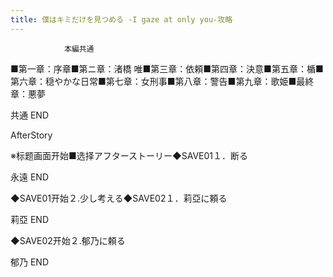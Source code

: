 ```yaml
---
title: 僕はキミだけを見つめる -I gaze at only you-攻略
---
```


                本編共通

■第一章：序章■第ニ章：渚橋 唯■第三章：依頼■第四章：決意■第五章：楯■第六章：穏やかな日常■第七章：女刑事■第八章：警告■第九章：歌姫■最終章：悪夢

共通 END

AfterStory

※标题画面开始■选择アフターストーリー◆SAVE01１．断る

永遠 END

◆SAVE01开始２.少し考える◆SAVE02１．莉亞に頼る

莉亞 END

◆SAVE02开始２.郁乃に頼る

郁乃 END
              
